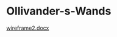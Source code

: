 # Ollivander-s-Wands
[wireframe2.docx](https://github.com/Np2525/Ollivander-s-Wands/files/11007911/wireframe2.docx)
